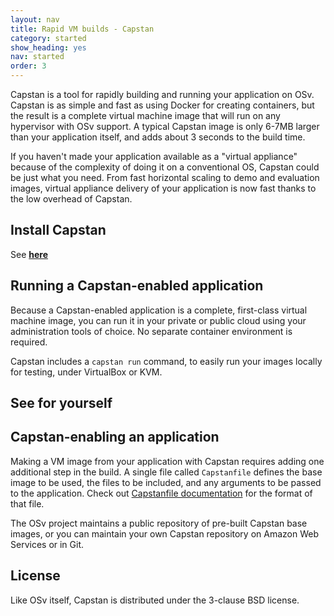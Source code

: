 ```yaml
---
layout: nav
title: Rapid VM builds - Capstan
category: started
show_heading: yes
nav: started
order: 3
---
```


Capstan is a tool for rapidly building and running your application on OSv.  Capstan is as simple and fast as using Docker for creating containers, but the result is a complete virtual machine image that will run on any hypervisor with OSv support.   A typical Capstan image is only 6-7MB larger than your application itself, and adds about 3 seconds to the build time.

If you haven't made your application available as a "virtual appliance" because of the complexity of doing it on a conventional OS, Capstan could be just what you need.  From fast horizontal scaling to demo and evaluation images, virtual appliance delivery of your application is now fast thanks to the low overhead of Capstan.

## Install Capstan
See **[here](/run-locally)**

<!--more-->


## Running a Capstan-enabled application

Because a Capstan-enabled application is a complete, first-class virtual machine image, you can run it in your private or public cloud using your administration tools of choice.  No separate container environment is required.

Capstan includes a `capstan run` command, to easily run your images
locally for testing, under VirtualBox or KVM.

## See for yourself
<script type="text/javascript" src="https://asciinema.org/a/8608.js"
id="asciicast-8608" async data-speed="2" data-autoplay="1"></script>

## Capstan-enabling an application

Making a VM image from your application with Capstan requires adding one additional step in the build. A single file called `Capstanfile` defines the base image to be used, the files to be included, and any arguments to be passed to the application. Check out [Capstanfile documentation](https://github.com/cloudius-systems/capstan/blob/master/Documentation/Capstanfile.md) for the format of that file.

The OSv project maintains a public repository of pre-built Capstan base images, or you can maintain your own Capstan repository on Amazon Web Services or in Git.

## License

Like OSv itself, Capstan is distributed under the 3-clause BSD license.


<!-- FIXME link to Capstan intro blog here -->
